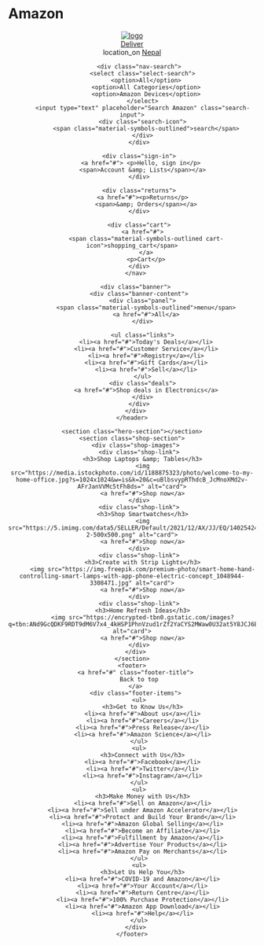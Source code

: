 # Amazon
<!DOCTYPE html>
<html lang="en">
<head>
  <meta charset="UTF-8">
  <meta name="viewport" content="width=device-width, initial-scale=1.0">
  <title>Amazon Website Clone | CodingNepal</title>
  <link rel="stylesheet" href="style.css">
  <link rel="stylesheet" href="https://fonts.googleapis.com/css2?family=Material+Symbols+Outlined:opsz,wght,FILL,GRAD@20..48,100..700,0..1,-50..200">
</head>
<body>
    <header>
      <nav class="navbar">
        <div class="nav-logo">
          <a href="#"><img src="https://www.the-sun.com/wp-content/uploads/sites/6/2022/02/MT-AMAZON-COMP-2.jpg" alt="logo"></a>
        </div>
        <div class="address">
          <a href="#" class="deliver">Deliver</a>
          <div class="map-icon">
            <span class="material-symbols-outlined">location_on</span>
            <a href="#" class="location">Nepal</a>
          </div>
        </div>

        <div class="nav-search">
          <select class="select-search">
            <option>All</option>
            <option>All Categories</option>
            <option>Amazon Devices</option>
          </select>
          <input type="text" placeholder="Search Amazon" class="search-input">
          <div class="search-icon">
            <span class="material-symbols-outlined">search</span>
          </div>
        </div>

        <div class="sign-in">
         <a href="#"> <p>Hello, sign in</p>
          <span>Account &amp; Lists</span></a>
        </div>

        <div class="returns">
          <a href="#"><p>Returns</p>
            <span>&amp; Orders</span></a>
        </div>

        <div class="cart">
          <a href="#">
            <span class="material-symbols-outlined cart-icon">shopping_cart</span>
            </a>
            <p>Cart</p>
        </div>
      </nav>
      
      <div class="banner">
        <div class="banner-content">
          <div class="panel">
            <span class="material-symbols-outlined">menu</span>
            <a href="#">All</a>
          </div>
  
          <ul class="links">
            <li><a href="#">Today's Deals</a></li>
            <li><a href="#">Customer Service</a></li>
            <li><a href="#">Registry</a></li>
            <li><a href="#">Gift Cards</a></li>
            <li><a href="#">Sell</a></li>
          </ul>
          <div class="deals">
            <a href="#">Shop deals in Electronics</a>
          </div>
        </div>
      </div>
    </header>

    <section class="hero-section"></section>
    <section class="shop-section">
      <div class="shop-images">
        <div class="shop-link">
          <h3>Shop Laptops &amp; Tables</h3>
          <img src="https://media.istockphoto.com/id/1188875323/photo/welcome-to-my-home-office.jpg?s=1024x1024&w=is&k=20&c=uBlbsvypRThdcB_JcMnoXMd2v-AFrJanVVMc5tFh8ds=" alt="card">
          <a href="#">Shop now</a>
        </div>
        <div class="shop-link">
          <h3>Shop Smartwatches</h3>
          <img src="https://5.imimg.com/data5/SELLER/Default/2021/12/AX/JJ/EQ/140254244/watch-2-500x500.png" alt="card">
          <a href="#">Shop now</a>
        </div>
        <div class="shop-link">
          <h3>Create with Strip Lights</h3>
          <img src="https://img.freepik.com/premium-photo/smart-home-hand-controlling-smart-lamps-with-app-phone-electric-concept_1048944-3308471.jpg" alt="card">
          <a href="#">Shop now</a>
        </div>
        <div class="shop-link">
          <h3>Home Refresh Ideas</h3>
          <img src="https://encrypted-tbn0.gstatic.com/images?q=tbn:ANd9GcQDKF9RDT9dM6V7x4_4kHSP1PhnVzud1rZf2YaCYS2MWaw0U32at5Y8JCJ6EK7QGv7DpHo&usqp=CAU" alt="card">
          <a href="#">Shop now</a>
        </div>
      </div>
    </section>
    <footer>
      <a href="#" class="footer-title">
        Back to top
      </a>
      <div class="footer-items">
        <ul>
          <h3>Get to Know Us</h3>
          <li><a href="#">About us</a></li>
          <li><a href="#">Careers</a></li>
          <li><a href="#">Press Release</a></li>
          <li><a href="#">Amazon Science</a></li>
        </ul>
        <ul>
          <h3>Connect with Us</h3>
          <li><a href="#">Facebook</a></li>
          <li><a href="#">Twitter</a></li>
          <li><a href="#">Instagram</a></li>
        </ul>
        <ul>
          <h3>Make Money with Us</h3>
          <li><a href="#">Sell on Amazon</a></li>
          <li><a href="#">Sell under Amazon Accelerator</a></li>
          <li><a href="#">Protect and Build Your Brand</a></li>
          <li><a href="#">Amazon Global Selling</a></li>
          <li><a href="#">Become an Affiliate</a></li>
          <li><a href="#">Fulfillment by Amazon</a></li>
          <li><a href="#">Advertise Your Products</a></li>
          <li><a href="#">Amazon Pay on Merchants</a></li>
        </ul>
        <ul>
          <h3>Let Us Help You</h3>
          <li><a href="#">COVID-19 and Amazon</a></li>
          <li><a href="#">Your Account</a></li>
          <li><a href="#">Return Centre</a></li>
          <li><a href="#">100% Purchase Protection</a></li>
          <li><a href="#">Amazon App Download</a></li>
          <li><a href="#">Help</a></li>
        </ul>
      </div>
    </footer>

</body>
</html>
